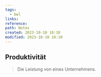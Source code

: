```yaml
---
tags:
  - bwl
links: 
reference: 
path: Notes
created: 2023-10-10 18:10
modified: 2023-10-10 18:10
---
```

## Produktivität 
> Die Leistung von eines Unternehmens. 

